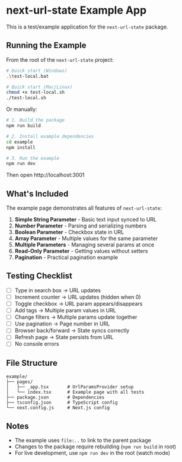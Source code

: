 # next-url-state Example App

This is a test/example application for the `next-url-state` package.

## Running the Example

From the root of the `next-url-state` project:

```bash
# Quick start (Windows)
.\test-local.bat

# Quick start (Mac/Linux)
chmod +x test-local.sh
./test-local.sh
```

Or manually:

```bash
# 1. Build the package
npm run build

# 2. Install example dependencies
cd example
npm install

# 3. Run the example
npm run dev
```

Then open http://localhost:3001

## What's Included

The example page demonstrates all features of `next-url-state`:

1. **Simple String Parameter** - Basic text input synced to URL
2. **Number Parameter** - Parsing and serializing numbers
3. **Boolean Parameter** - Checkbox state in URL
4. **Array Parameter** - Multiple values for the same parameter
5. **Multiple Parameters** - Managing several params at once
6. **Read-Only Parameter** - Getting values without setters
7. **Pagination** - Practical pagination example

## Testing Checklist

- [ ] Type in search box → URL updates
- [ ] Increment counter → URL updates (hidden when 0)
- [ ] Toggle checkbox → URL param appears/disappears
- [ ] Add tags → Multiple param values in URL
- [ ] Change filters → Multiple params update together
- [ ] Use pagination → Page number in URL
- [ ] Browser back/forward → State syncs correctly
- [ ] Refresh page → State persists from URL
- [ ] No console errors

## File Structure

```
example/
├── pages/
│   ├── _app.tsx       # UrlParamsProvider setup
│   └── index.tsx      # Example page with all tests
├── package.json       # Dependencies
├── tsconfig.json      # TypeScript config
└── next.config.js     # Next.js config
```

## Notes

- The example uses `file:..` to link to the parent package
- Changes to the package require rebuilding (`npm run build` in root)
- For live development, use `npm run dev` in the root (watch mode)
